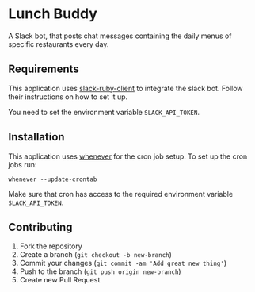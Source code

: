 # Lunch Buddy
A Slack bot, that posts chat messages containing the daily menus of specific restaurants every day.

## Requirements
This application uses [slack-ruby-client](https://github.com/slack-ruby/slack-ruby-client) to integrate the slack bot. Follow their instructions on how to set it up.

You need to set the environment variable `SLACK_API_TOKEN`.

## Installation
This application uses [whenever](https://github.com/javan/whenever) for the cron job setup. To set up the cron jobs run:

`whenever --update-crontab`

Make sure that cron has access to the required environment variable `SLACK_API_TOKEN`.

## Contributing
1. Fork the repository
2. Create a branch (`git checkout -b new-branch`)
3. Commit your changes (`git commit -am 'Add great new thing'`)
4. Push to the branch (`git push origin new-branch`)
5. Create new Pull Request
